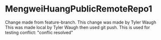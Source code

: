 # MengweiHuangPublicRemoteRepo1
Change made from feature-branch. 
This change was made by Tyler Waugh
This was made local by Tyler Waugh then used git push.
This is used for testing conflict: "conflic resolved"
